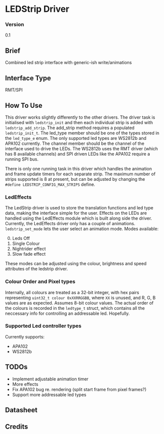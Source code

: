 # LEDStrip Driver


### Version
0.1

## Brief

Combined led strip interface with generic-ish write/animations

## Interface Type

RMT/SPI

## How To Use

This driver works slightly differently to the other drivers. The driver task is initialised with `ledstrip_init` and then each individual strip is added with `ledstrip_add_strip`. The add_strip method requires a populated `ledstrip_init_t`. The led_type member should be one of the types stored in the `led_type_e` enum. The only supported led types are WS2812b and APA102 currently. The channel member should be the channel of the interface used to drive the LEDs. The WS2812b uses the RMT driver (which has 8 available channels) and SPI driven LEDs like the APA102 require a running SPI bus.

There is only one running task in this driver which handles the animation and frame update timers for each separate strip. The maximum number of strips supported is 8 at present, but can be adjusted by changing the `#define LEDSTRIP_CONFIG_MAX_STRIPS` define.

### LedEffects

The LedStrip driver is used to store the translation functions and led type data, making the interface simple for the user. Effects on the LEDs are handled using the LedEffects module which is built along side the driver. Currently, the LedEffects driver only has a couple of animations. `ledstrip_set_mode` lets the user select an animation mode. Modes available:

0. Leds Off
1. Single Colour
2. Nightrider effect
3. Slow fade effect

These modes can be adjusted using the colour, brightness and speed attributes of the ledstrip driver. 

### Colour Order and Pixel types

Internally, all colours are treated as a 32-bit integer, with hex pairs representing `uint32_t colour 0xXXRRGGBB`, where `XX` is unused, and R, G, B values are as expected. Assumes 8-bit colour values. The actual order of the colours is recorded in the `ledtype_t` struct, which contains all the neccessary info for controlling an addressable led. Hopefully.

### Supported Led controller types

Currently supports:
- APA102
- WS2812b


## TODOs

- Implement adjustable animation timer
- More effects
- Fix APA102 bug re. rendering (split start frame from pixel frames?)
- Support more addressable led types

## Datasheet


## Credits